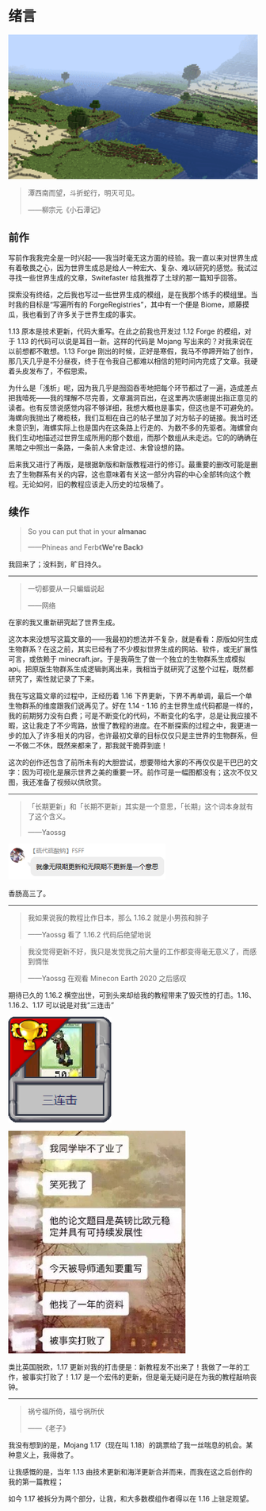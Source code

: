 # 绪言

![](resources/icon.png)

> 潭西南而望，斗折蛇行，明灭可见。
>
> ——柳宗元《小石潭记》

## 前作

写前作我我完全是一时兴起——我当时毫无这方面的经验。我一直以来对世界生成有着敬畏之心，因为世界生成总是给人一种宏大、复杂、难以研究的感觉。我试过寻找一些世界生成的文章，Switefaster 给我推荐了土球的那一篇知乎回答。

探索没有终结，之后我也写过一些世界生成的模组，是在我那个练手的模组里。当时我的目标是“写遍所有的 ForgeRegistries”，其中有一个便是 Biome，顺藤摸瓜，我也看到了许多关于世界生成的事实。

1.13 原本是技术更新，代码大重写。在此之前我也开发过 1.12 Forge 的模组，对于 1.13 的代码可以说是耳目一新。这样的代码是 Mojang 写出来的？对我来说在以前想都不敢想。1.13 Forge 刚出的时候，正好是寒假，我马不停蹄开始了创作，那几天几乎是不分昼夜，终于在令我自己都难以相信的短时间内完成了文章。我硬着头皮发布了，不假思索。

为什么是「浅析」呢，因为我几乎是囫囵吞枣地把每个环节都过了一遍，造成差点把我噎死——我的理解不尽完善，文章漏洞百出，在这里再次感谢提出指正意见的读者。也有反馈说感觉内容不够详细，我想大概也是事实，但这也是不可避免的。海螺向我抛出了橄榄枝，我们互相在自己的帖子里加了对方帖子的链接。我当时还未意识到，海螺实际上也是国内在这条路上行走的、为数不多的先驱者。海螺曾向我们生动地描述过世界生成所用的那个数组，而那个数组从未走远。它的的确确在黑暗之中照出一条路，一条前人未曾走过、未曾设想的路。

后来我又进行了再版，是根据新版和新版教程进行的修订。最重要的删改可能是删去了生物群系有关的内容，这也意味着有关这一部分内容的中心全部转向这个教程。无论如何，旧的教程应该走入历史的垃圾桶了。

## 续作

> So you can put that in your **almanac**
>
> ——Phineas and Ferb《**We're Back**》

我回来了；没料到，旷日持久。

-----

> 一切都要从一只蝙蝠说起
>
> ——网络

在家的我又重新研究起了世界生成。

这次本来没想写这篇文章的——我最初的想法并不复杂，就是看看：原版如何生成生物群系？在这之前，其实已经有了不少模拟世界生成的网站、软件，或无扩展性可言，或依赖于 minecraft.jar。于是我萌生了做一个独立的生物群系生成模拟 api。把原版生物群系生成逻辑剥离出来，我相当于就研究了这整个过程，既然都研究了，索性就记录了下来。

我在写这篇文章的过程中，正经历着 1.16 下界更新，下界不再单调，最后一个单生物群系的维度跟我们说再见了。好在 1.14 - 1.16 的主世界生成代码都是一样的，我的前期努力没有白费；可是不断变化的代码，不断变化的名字，总是让我应接不暇，这让我走了不少弯路，放慢了教程的进度。在不断探索的过程之中，我更进一步的加入了许多相关的内容，也许最初文章的目标仅仅只是主世界的生物群系，但一不做二不休，既然来都来了，那我就干脆莽到底！

这次的创作还包含了前所未有的大胆尝试，想要带给大家的不再仅仅是干巴巴的文字：因为可视化是展示世界之美的重要一环。前作可是一幅图都没有；这次不仅又图，我还准备了视频以供欣赏。

-----

> 「长期更新」和「长期不更新」其实是一个意思，「长期」这个词本身就有了这个含义。
>
> ——Yaossg

![](<resources/quotes/SF's sigh.png>)

香肠高三了。

-----

> 我如果说我的教程比作日本，那么 1.16.2 就是小男孩和胖子
>
> ——Yaossg 看了 1.16.2 代码后绝望地说

> 我没觉得更新不好，我只是发觉我之前大量的工作都变得毫无意义了，而感到惆怅
>
> ——Yaossg 在观看 Minecon Earth 2020 之后感叹

期待已久的 1.16.2 横空出世，可到头来却给我的教程带来了毁灭性的打击。1.16、1.16.2、1.17 可以说是对我“三连击”

![](resources/trio.png)

![](resources/quotes/Brexit.png)

类比英国脱欧，1.17 更新对我的打击便是：新教程发不出来了！我做了一年的工作，被事实打败了！1.17 是一个宏伟的更新，但是毫无疑问是在为我的教程敲响丧钟。

---

> 祸兮福所倚，福兮祸所伏
>
> ——《老子》

我没有想到的是，Mojang 1.17（现在叫 1.18）的跳票给了我一丝喘息的机会。某种意义上，我得救了。

让我感慨的是，当年 1.13 由技术更新和海洋更新合并而来，而我在这之后创作的我的第一篇教程；

如今 1.17 被拆分为两个部分，让我，和大多数模组作者得以在 1.16 上驻足观望。
